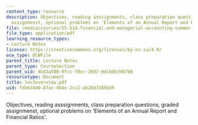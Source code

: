 ```yaml
---
content_type: resource
description: Objectives, reading asssignments, class preparation questions, graded
  assignmenst, optional problems on 'Elements of an Annual Report and Financial Ratios'.
file: /media/courses/15-514-financial-and-managerial-accounting-summer-2003/fdb634d087ac464e2cc2ab28d3389169_lec3overview.pdf
file_type: application/pdf
learning_resource_types:
- Lecture Notes
license: https://creativecommons.org/licenses/by-nc-sa/4.0/
ocw_type: OCWFile
parent_title: Lecture Notes
parent_type: CourseSection
parent_uid: 4bd3a508-0fcc-f8ec-2607-8dcbdb398798
resourcetype: Document
title: lec3overview.pdf
uid: fdb634d0-87ac-464e-2cc2-ab28d3389169
---
```

Objectives, reading asssignments, class preparation questions, graded assignmenst, optional problems on 'Elements of an Annual Report and Financial Ratios'.